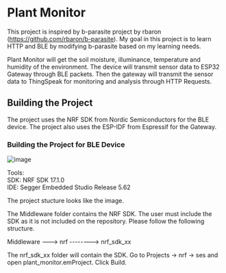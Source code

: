 # Plant Monitor

This project is inspired by b-parasite project by rbaron (https://github.com/rbaron/b-parasite).
My goal in this project is to learn HTTP and BLE by modifying b-parasite based on my learning
needs.

Plant Monitor will get the soil moisture, illuminance, temperature and humidity of the environment.
The device will transmit sensor data to ESP32 Gateway through BLE packets. Then the gateway will transmit
the sensor data to ThingSpeak for monitoring and analysis through HTTP Requests.

## Building the Project

The project uses the NRF SDK from Nordic Semiconductors for the BLE device.
The project also uses the ESP-IDF from Espressif for the Gateway.

### Building the Project for BLE Device

![image](https://github.com/russelroman/plant_monitor/assets/120916430/82d1668f-ca5b-4701-bfe8-7463cd3cca00)

Tools:<br />
SDK: NRF SDK 17.1.0<br />
IDE: Segger Embedded Studio Release 5.62<br />

The project stucture looks like the image.

The Middleware folder contains the NRF SDK. The user must include the SDK
as it is not included on the repository. Please follow the following structure.

Middleware
---> nrf
--------> nrf_sdk_xx

The nrf_sdk_xx folder will contain the SDK.
Go to Projects -> nrf -> ses and open plant_monitor.emProject. Click Build.







